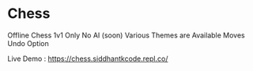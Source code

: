 # Chess

Offline Chess
1v1 Only
No AI (soon)
Various Themes are Available
Moves Undo Option

Live Demo : https://chess.siddhantkcode.repl.co/
